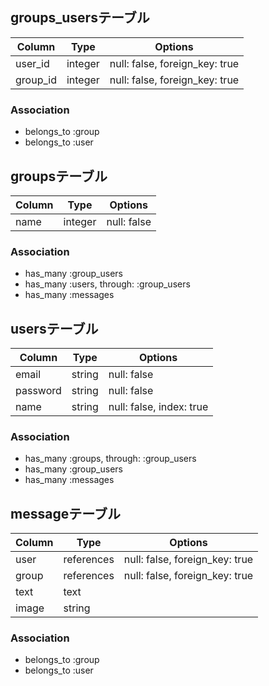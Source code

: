 ## groups_usersテーブル

|Column|Type|Options|
|------|----|-------|
|user_id|integer|null: false, foreign_key: true|
|group_id|integer|null: false, foreign_key: true|

### Association
- belongs_to :group
- belongs_to :user

## groupsテーブル

|Column|Type|Options|
|------|----|-------|
|name|integer|null: false|

### Association
- has_many :group_users
- has_many :users, through: :group_users
- has_many :messages

## usersテーブル

|Column|Type|Options|
|------|----|-------|
|email|string|null: false|
|password|string|null: false|
|name|string|null: false, index: true|

### Association
- has_many :groups, through: :group_users
- has_many :group_users
- has_many :messages

## messageテーブル

|Column|Type|Options|
|------|----|-------|
|user|references|null: false, foreign_key: true|
|group|references|null: false, foreign_key: true|
|text|text||
|image|string||

### Association
- belongs_to :group
- belongs_to :user
